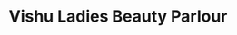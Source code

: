 ---
title: "Vishu Ladies Beauty Parlour"
url: /bantwal-cross-road/vishu-ladies-beauty-parlour/
shop: beauty
---